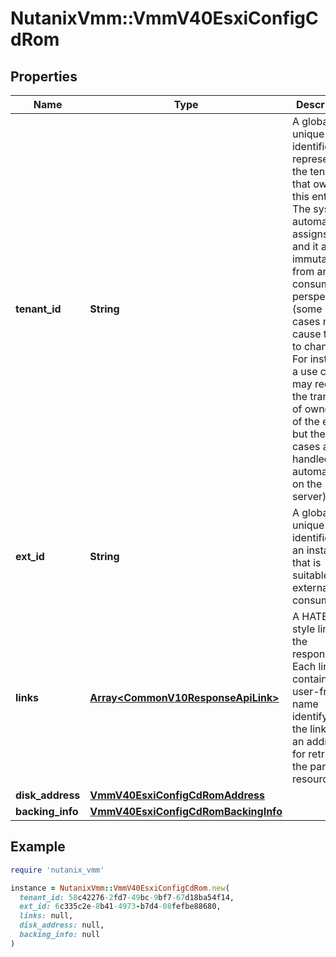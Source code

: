 # NutanixVmm::VmmV40EsxiConfigCdRom

## Properties

| Name | Type | Description | Notes |
| ---- | ---- | ----------- | ----- |
| **tenant_id** | **String** | A globally unique identifier that represents the tenant that owns this entity. The system automatically assigns it, and it and is immutable from an API consumer perspective (some use cases may cause this Id to change - For instance, a use case may require the transfer of ownership of the entity, but these cases are handled automatically on the server).  | [optional][readonly] |
| **ext_id** | **String** | A globally unique identifier of an instance that is suitable for external consumption.  | [optional][readonly] |
| **links** | [**Array&lt;CommonV10ResponseApiLink&gt;**](CommonV10ResponseApiLink.md) | A HATEOAS style link for the response.  Each link contains a user-friendly name identifying the link and an address for retrieving the particular resource.  | [optional][readonly] |
| **disk_address** | [**VmmV40EsxiConfigCdRomAddress**](VmmV40EsxiConfigCdRomAddress.md) |  | [optional] |
| **backing_info** | [**VmmV40EsxiConfigCdRomBackingInfo**](VmmV40EsxiConfigCdRomBackingInfo.md) |  | [optional] |

## Example

```ruby
require 'nutanix_vmm'

instance = NutanixVmm::VmmV40EsxiConfigCdRom.new(
  tenant_id: 58c42276-2fd7-49bc-9bf7-67d18ba54f14,
  ext_id: 6c335c2e-8b41-4973-b7d4-08fefbe88680,
  links: null,
  disk_address: null,
  backing_info: null
)
```

